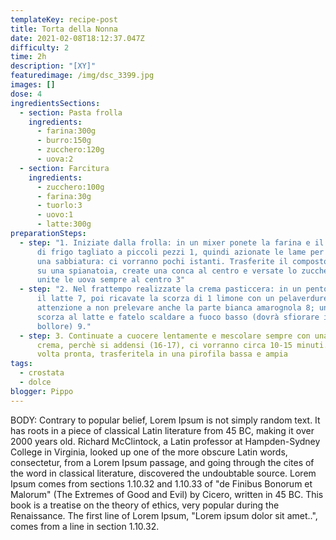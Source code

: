 ```yaml
---
templateKey: recipe-post
title: Torta della Nonna
date: 2021-02-08T18:12:37.047Z
difficulty: 2
time: 2h
description: "[XY]"
featuredimage: /img/dsc_3399.jpg
images: []
dose: 4
ingredientsSections:
  - section: Pasta frolla
    ingredients:
      - farina:300g
      - burro:150g
      - zucchero:120g
      - uova:2
  - section: Farcitura
    ingredients:
      - zucchero:100g
      - farina:30g
      - tuorlo:3
      - uovo:1
      - latte:300g
preparationSteps:
  - step: "1. Iniziate dalla frolla: in un mixer ponete la farina e il burro freddo
      di frigo tagliato a piccoli pezzi 1, quindi azionate le lame per ottenere
      una sabbiatura: ci vorranno pochi istanti. Trasferite il composto sabbioso
      su una spianatoia, create una conca al centro e versate lo zucchero 2, poi
      unite le uova sempre al centro 3"
  - step: "2. Nel frattempo realizzate la crema pasticcera: in un pentolino ponete
      il latte 7, poi ricavate la scorza di 1 limone con un pelaverdure, facendo
      attenzione a non prelevare anche la parte bianca amarognola 8; unite la
      scorza al latte e fatelo scaldare a fuoco basso (dovrà sfiorare il
      bollore) 9."
  - step: 3. Continuate a cuocere lentamente e mescolare sempre con una frusta la
      crema, perchè si addensi (16-17), ci vorranno circa 10-15 minuti. Una
      volta pronta, trasferitela in una pirofila bassa e ampia
tags:
  - crostata
  - dolce
blogger: Pippo
---
```

BODY: Contrary to popular belief, Lorem Ipsum is not simply random text. It has roots in a piece of classical Latin literature from 45 BC, making it over 2000 years old. Richard McClintock, a Latin professor at Hampden-Sydney College in Virginia, looked up one of the more obscure Latin words, consectetur, from a Lorem Ipsum passage, and going through the cites of the word in classical literature, discovered the undoubtable source. Lorem Ipsum comes from sections 1.10.32 and 1.10.33 of "de Finibus Bonorum et Malorum" (The Extremes of Good and Evil) by Cicero, written in 45 BC. This book is a treatise on the theory of ethics, very popular during the Renaissance. The first line of Lorem Ipsum, "Lorem ipsum dolor sit amet..", comes from a line in section 1.10.32.